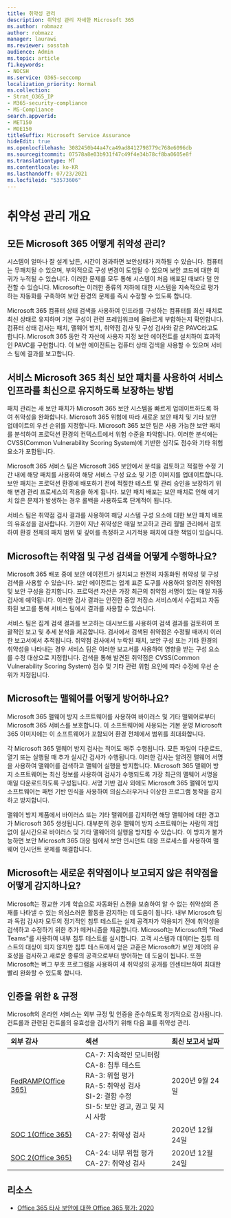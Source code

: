 ```yaml
---
title: 취약성 관리
description: 취약성 관리 자세한 Microsoft 365
ms.author: robmazz
author: robmazz
manager: laurawi
ms.reviewer: sosstah
audience: Admin
ms.topic: article
f1.keywords:
- NOCSH
ms.service: O365-seccomp
localization_priority: Normal
ms.collection:
- Strat_O365_IP
- M365-security-compliance
- MS-Compliance
search.appverid:
- MET150
- MOE150
titleSuffix: Microsoft Service Assurance
hideEdit: true
ms.openlocfilehash: 3082450b44a47ca49ad8412798779c768e6096db
ms.sourcegitcommit: 07578a8e03b931f47c49f4e34b78cf8ba0605e8f
ms.translationtype: MT
ms.contentlocale: ko-KR
ms.lasthandoff: 07/23/2021
ms.locfileid: "53573606"
---
```

# <a name="vulnerability-management-overview"></a>취약성 관리 개요

## <a name="how-does-microsoft-365-conduct-vulnerability-management"></a>모든 Microsoft 365 어떻게 취약성 관리?

시스템이 얼마나 잘 설계 났든, 시간이 경과하면 보안상태가 저하될 수 있습니다. 컴퓨터는 무패치될 수 있으며, 부의적으로 구성 변경이 도입될 수 있으며 보안 코드에 대한 회귀가 누적될 수 있습니다. 이러한 문제를 모두 통해 시스템이 처음 배포된 때보다 덜 안전할 수 있습니다. Microsoft는 이러한 종류의 저하에 대한 시스템을 지속적으로 평가하는 자동화를 구축하여 보안 환경의 문제를 즉시 수정할 수 있도록 합니다.

Microsoft 365 컴퓨터 상태 검색을 사용하여 인프라를 구성하는 컴퓨터를 최신 패치로 최신 상태로 유지하며 기본 구성이 관련 프레임워크에 올바르게 부합하는지 확인합니다. 컴퓨터 상태 검사는 패치, 맬웨어 방지, 취약점 검사 및 구성 검사와 같은 PAVC라고도 합니다. Microsoft 365 동안 각 자산에 사용자 지정 보안 에이전트를 설치하여 효과적인 PAVC를 구현합니다. 이 보안 에이전트는 컴퓨터 상태 검색을 사용할 수 있으며 서비스 팀에 결과를 보고합니다.

## <a name="how-does-microsoft-365-ensure-service-infrastructure-is-up-to-date-with-the-latest-security-patches"></a>서비스 Microsoft 365 최신 보안 패치를 사용하여 서비스 인프라를 최신으로 유지하도록 보장하는 방법

패치 관리는 새 보안 패치가 Microsoft 365 보안 시스템을 빠르게 업데이트하도록 하여 취약성을 완화합니다. Microsoft 365 위험에 따라 새로운 보안 패치 및 기타 보안 업데이트의 우선 순위를 지정합니다. Microsoft 365 보안 팀은 사용 가능한 보안 패치를 분석하여 프로덕션 환경의 컨텍스트에서 위험 수준을 파악합니다. 이러한 분석에는 CVSS(Common Vulnerability Scoring System)에 기반한 심각도 점수와 기타 위험 요소가 포함됩니다.

Microsoft 365 서비스 팀은 Microsoft 365 보안에서 분석을 검토하고 적절한 수정 기간 내에 해당 패치를 사용하여 해당 서비스 구성 요소 및 기준 이미지를 업데이트합니다. 보안 패치는 프로덕션 환경에 배포하기 전에 적절한 테스트 및 관리 승인을 보장하기 위해 변경 관리 프로세스의 적용을 하게 됩니다. 보안 패치 배포는 보안 패치로 인해 예기치 않은 문제가 발생하는 경우 롤백을 사용하도록 단계적이 됩니다.

서비스 팀은 취약점 검사 결과를 사용하여 해당 시스템 구성 요소에 대한 보안 패치 배포의 유효성을 검사합니다. 기한이 지난 취약성은 매일 보고하고 관리 월별 관리에서 검토하여 환경 전체의 패치 범위 및 깊이를 측정하고 시기적용 패치에 대한 책임이 있습니다.

## <a name="how-does-microsoft-conduct-vulnerability-and-configuration-scanning"></a>Microsoft는 취약점 및 구성 검색을 어떻게 수행하나요?

Microsoft 365 배포 중에 보안 에이전트가 설치되고 완전히 자동화된 취약성 및 구성 검색을 사용할 수 있습니다. 보안 에이전트는 업계 표준 도구를 사용하여 알려진 취약점 및 보안 구성을 감지합니다. 프로덕션 자산은 가장 최근의 취약점 서명이 있는 매일 자동 검사에 예약됩니다. 이러한 검사 결과는 안전한 중앙 저장소 서비스에서 수집되고 자동화된 보고를 통해 서비스 팀에서 결과를 사용할 수 있습니다.

서비스 팀은 집계 검색 결과를 보고하는 대시보드를 사용하여 검색 결과를 검토하여 포괄적인 보고 및 추세 분석을 제공합니다. 검사에서 검색된 취약점은 수정될 때까지 이러한 보고서에서 추적됩니다. 취약점 검사에서 누락된 패치, 보안 구성 또는 기타 환경의 취약성을 나타내는 경우 서비스 팀은 이러한 보고서를 사용하여 영향을 받는 구성 요소를 수정 대상으로 지정합니다. 검색을 통해 발견된 취약점은 CVSS(Common Vulnerability Scoring System) 점수 및 기타 관련 위험 요인에 따라 수정에 우선 순위가 지정됩니다.

## <a name="how-does-microsoft-defend-against-malware"></a>Microsoft는 맬웨어를 어떻게 방어하나요?

Microsoft 365 맬웨어 방지 소프트웨어를 사용하여 바이러스 및 기타 맬웨어로부터 Microsoft 365 서비스를 보호합니다. 이 소프트웨어에 사용되는 기본 운영 Microsoft 365 이미지에는 이 소프트웨어가 포함되어 환경 전체에서 범위를 최대화합니다.

각 Microsoft 365 맬웨어 방지 검사는 적어도 매주 수행됩니다. 모든 파일이 다운로드, 열기 또는 실행될 때 추가 실시간 검사가 수행됩니다. 이러한 검사는 알려진 맬웨어 서명을 사용하여 맬웨어를 검색하고 맬웨어 실행을 방지합니다. Microsoft 365 맬웨어 방지 소프트웨어는 최신 정보를 사용하여 검사가 수행되도록 가장 최근의 맬웨어 서명을 매일 다운로드하도록 구성됩니다. 서명 기반 검사 외에도 Microsoft 365 맬웨어 방지 소프트웨어는 패턴 기반 인식을 사용하여 의심스러우거나 이상한 프로그램 동작을 감지하고 방지합니다.

맬웨어 방지 제품에서 바이러스 또는 기타 맬웨어를 감지하면 해당 맬웨어에 대한 경고가 Microsoft 365 생성됩니다. 대부분의 경우 맬웨어 방지 소프트웨어는 사람의 개입 없이 실시간으로 바이러스 및 기타 맬웨어의 실행을 방지할 수 있습니다. 이 방지가 불가능하면 보안 Microsoft 365 대응 팀에서 보안 인시던트 대응 프로세스를 사용하여 맬웨어 인시던트 문제를 해결합니다.

## <a name="how-does-microsoft-detect-new-or-unreported-vulnerabilities"></a>Microsoft는 새로운 취약점이나 보고되지 않은 취약점을 어떻게 감지하나요?

Microsoft는 정교한 기계 학습으로 자동화된 스캔을 보충하여 알 수 없는 취약성의 존재를 나타낼 수 있는 의심스러운 활동을 감지하는 데 도움이 됩니다. 내부 Microsoft 팀과 독립 감사자 모두의 정기적인 침투 테스트는 실제 공격자가 악용되기 전에 취약성을 검색하고 수정하기 위한 추가 메커니즘을 제공합니다. Microsoft는 Microsoft의 "Red Teams"를 사용하여 내부 침투 테스트를 실시합니다. 고객 시스템과 데이터는 침투 테스트의 대상이 되지 않지만 침투 테스트에서 얻은 교훈은 Microsoft가 보안 제어의 유효성을 검사하고 새로운 종류의 공격으로부터 방어하는 데 도움이 됩니다. 또한 Microsoft는 버그 부호 프로그램을 사용하여 새 취약성의 공개를 인센티브하여 최대한 빨리 완화할 수 있도록 합니다.

## <a name="related-external-regulations--certifications"></a>인증을 위한 & 규정

Microsoft의 온라인 서비스는 외부 규정 및 인증을 준수하도록 정기적으로 감사됩니다. 컨트롤과 관련된 컨트롤의 유효성을 검사하기 위해 다음 표를 취약성 관리.

| **외부 감사** | **섹션** | **최신 보고서 날짜** |
|:--------|:-------|:---------|
| [FedRAMP(Office 365)](https://compliance.microsoft.com/compliancemanager) | CA-7: 지속적인 모니터링 <br> CA-8: 침투 테스트 <br> RA-3: 위험 평가 <br> RA-5: 취약성 검사 <br> SI-2: 결함 수정 <br> SI-5: 보안 경고, 권고 및 지시 사항 | 2020년 9월 24일 |
| [SOC 1(Office 365)](https://servicetrust.microsoft.com/ViewPage/MSComplianceGuideV3?command=Download&downloadType=Document&downloadId=90df3f9c-3aaf-4dbf-99d0-ca9f2991721b&tab=7027ead0-3d6b-11e9-b9e1-290b1eb4cdeb&docTab=7027ead0-3d6b-11e9-b9e1-290b1eb4cdeb_SOC_%2F_SSAE_16_Reports) | CA-27: 취약성 검사 | 2020년 12월 24일 |
| [SOC 2(Office 365)](https://servicetrust.microsoft.com/ViewPage/MSComplianceGuideV3?command=Download&downloadType=Document&downloadId=a73c1738-7892-42b7-acd3-87b6371c53f6&tab=7027ead0-3d6b-11e9-b9e1-290b1eb4cdeb&docTab=7027ead0-3d6b-11e9-b9e1-290b1eb4cdeb_SOC_%2F_SSAE_16_Reports) | CA-24: 내부 위험 평가 <br> CA-27: 취약성 검사 | 2020년 12월 24일 |

## <a name="resources"></a>리소스

- [Office 365 타사 보안에 대한 Office 365 평가: 2020](https://servicetrust.microsoft.com/ViewPage/TrustDocumentsV3?command=Download&downloadType=Document&downloadId=1b28d36f-a009-424d-9a31-c18330d135a0&tab=7f51cb60-3d6c-11e9-b2af-7bb9f5d2d913&docTab=7f51cb60-3d6c-11e9-b2af-7bb9f5d2d913_Pen_Test_and_Security_Assessments)
